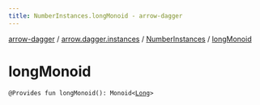```yaml
---
title: NumberInstances.longMonoid - arrow-dagger
---
```


[arrow-dagger](../../index.html) / [arrow.dagger.instances](../index.html) / [NumberInstances](index.html) / [longMonoid](./long-monoid.html)

# longMonoid

`@Provides fun longMonoid(): Monoid<`[`Long`](https://kotlinlang.org/api/latest/jvm/stdlib/kotlin/-long/index.html)`>`
